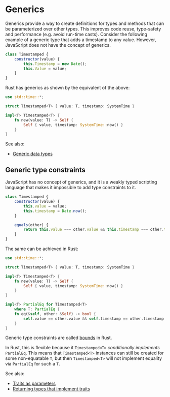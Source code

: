 # Generics

Generics provide a way to create definitions for types and methods that can be parameterized over other types. This improves code reuse, type-safety and performance (e.g. avoid run-time casts). Consider the following example of a generic type that adds a timestamp to any value. However, JavaScript does not have the concept of generics.

```js
class Timestamped {
    constructor(value) {
        this.Timestamp = new Date();
        this.Value = value;
    }
}

```

Rust has generics as shown by the equivalent of the above:

```rust
use std::time::*;

struct Timestamped<T> { value: T, timestamp: SystemTime }

impl<T> Timestamped<T> {
    fn new(value: T) -> Self {
        Self { value, timestamp: SystemTime::now() }
    }
}
```

See also:

- [Generic data types]

[Generic data types]: https://doc.rust-lang.org/book/ch10-01-syntax.html

## Generic type constraints

JavaScript has no concept of generics, and it is a weakly typed scripting language that makes it impossible to add type constraints to it.

```js
class Timestamped {
    constructor(value) {
        this.value = value;
        this.timestamp = Date.now();
    }

    equals(other) {
        return this.value === other.value && this.timestamp === other.timestamp;
    }
}
```

The same can be achieved in Rust:

```rust
use std::time::*;

struct Timestamped<T> { value: T, timestamp: SystemTime }

impl<T> Timestamped<T> {
    fn new(value: T) -> Self {
        Self { value, timestamp: SystemTime::now() }
    }
}

impl<T> PartialEq for Timestamped<T>
    where T: PartialEq {
    fn eq(&self, other: &Self) -> bool {
        self.value == other.value && self.timestamp == other.timestamp
    }
}
```

Generic type constraints are called [bounds][bounds.rs] in Rust.

In Rust, this is flexible because it `Timestamped<T>` _conditionally implements_ `PartialEq`. This means that `Timestamped<T>` instances can still be created for some non-equatable `T`, but then `Timestamped<T>` will not implement equality via `PartialEq` for such a `T`.

See also:

- [Traits as parameters]
- [Returning types that implement traits]

[bounds.rs]: https://doc.rust-lang.org/rust-by-example/generics/bounds.html
[Traits as parameters]: https://doc.rust-lang.org/book/ch10-02-traits.html#traits-as-parameters
[Returning types that implement traits]: https://doc.rust-lang.org/book/ch10-02-traits.html#returning-types-that-implement-traits
